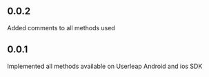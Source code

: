## 0.0.2
Added comments to all methods used
## 0.0.1
Implemented all methods available on Userleap Android and ios SDK
